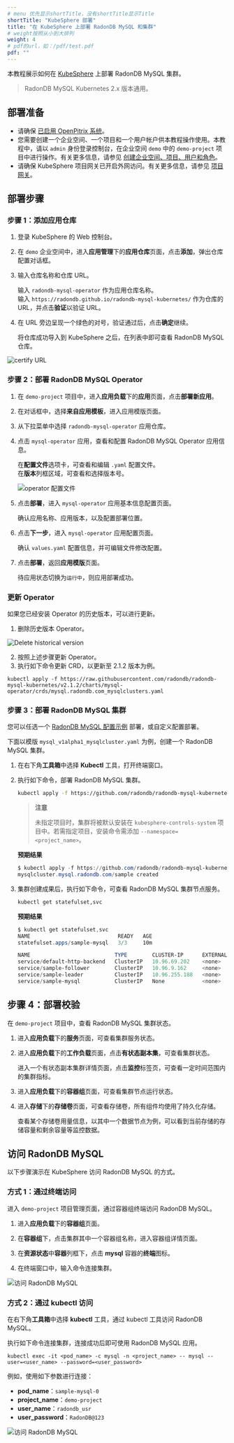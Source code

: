 ```yaml
---
# menu 优先显示shortTitle，没有shortTitle显示Title
shortTitle: "KubeSphere 部署"
title: "在 KubeSphere 上部署 RadonDB MySQL 和集群"
# weight按照从小到大排列
weight: 4
# pdf的url，如：/pdf/test.pdf
pdf: ""
---
```


本教程展示如何在 [KubeSphere](https://kubesphere.com.cn) 上部署 RadonDB MySQL 集群。

> RadonDB MySQL Kubernetes 2.x 版本通用。

## 部署准备

- 请确保 [已启用 OpenPitrix 系统](https://kubesphere.io/zh/docs/pluggable-components/app-store/)。
- 您需要创建一个企业空间、一个项目和一个用户帐户供本教程操作使用。本教程中，请以 `admin` 身份登录控制台，在企业空间 `demo` 中的 `demo-project` 项目中进行操作。有关更多信息，请参见 [创建企业空间、项目、用户和角色](https://kubesphere.io/zh/docs/quick-start/create-workspace-and-project/)。
- 请确保 KubeSphere 项目网关已开启外网访问。有关更多信息，请参见 [项目网关](https://kubesphere.io/zh/docs/project-administration/project-gateway/)。

## 部署步骤

### 步骤 1：添加应用仓库

1. 登录 KubeSphere 的 Web 控制台。

2. 在 `demo` 企业空间中，进入**应用管理**下的**应用仓库**页面，点击**添加**，弹出仓库配置对话框。

3. 输入仓库名称和仓库 URL。

   输入 `radondb-mysql-operator` 作为应用仓库名称。  
   输入 `https://radondb.github.io/radondb-mysql-kubernetes/` 作为仓库的 URL，并点击**验证**以验证 URL。

4. 在 URL 旁边呈现一个绿色的对号，验证通过后，点击**确定**继续。

   将仓库成功导入到 KubeSphere 之后，在列表中即可查看 RadonDB MySQL 仓库。

![certify URL](https://dbg-files.pek3b.qingstor.com/radondb_website/docs/RadonDB%20MySQL%20Kubernetes%20docs-zh-cn/certify_url.png)

### 步骤 2：部署 RadonDB MySQL Operator

1. 在 `demo-project` 项目中，进入**应用负载**下的**应用**页面，点击**部署新应用**。

2. 在对话框中，选择**来自应用模板**，进入应用模版页面。

3. 从下拉菜单中选择 `radondb-mysql-operator` 应用仓库。

4. 点击 `mysql-operator` 应用，查看和配置 RadonDB MySQL Operator 应用信息。  

   在**配置文件**选项卡，可查看和编辑 `.yaml` 配置文件。  
   在**版本**列框区域，可查看和选择版本号。

   ![operator 配置文件](https://dbg-files.pek3b.qingstor.com/radondb_website/docs/RadonDB%20MySQL%20Kubernetes%20docs-zh-cn/operator_yaml.png)

5. 点击**部署**，进入 `mysql-operator` 应用基本信息配置页面。  

   确认应用名称、应用版本，以及配置部署位置。

6. 点击**下一步**，进入 `mysql-operator` 应用配置页面。  

   确认 `values.yaml` 配置信息，并可编辑文件修改配置。

7. 点击**部署**，返回**应用模版**页面。

   待应用状态切换为`运行中`，则应用部署成功。

### 更新 Operator

如果您已经安装 Operator 的历史版本，可以进行更新。

1. 删除历史版本 Operator。

![Delete historical version](https://dbg-files.pek3b.qingstor.com/radondb_website/post/220224_%E5%AE%B9%E5%99%A8%E5%8C%96%20%7C%20%E5%9C%A8%20KubeSphere%20%E4%B8%AD%E9%83%A8%E7%BD%B2%20MySQL%20%E9%9B%86%E7%BE%A4/image%20(5).png)

2. 按照上述步骤更新 Operator。
3. 执行如下命令更新 CRD，以更新至 2.1.2 版本为例。

```plain
kubectl apply -f https://raw.githubusercontent.com/radondb/radondb-mysql-kubernetes/v2.1.2/charts/mysql-operator/crds/mysql.radondb.com_mysqlclusters.yaml
```

### 步骤 3：部署 RadonDB MySQL 集群

您可以任选一个 [RadonDB MySQL 配置示例](https://github.com/radondb/radondb-mysql-kubernetes/tree/main/config/samples) 部署，或自定义配置部署。

下面以模版 `mysql_v1alpha1_mysqlcluster.yaml` 为例，创建一个 RadonDB MySQL 集群。

1. 在右下角**工具箱**中选择 **Kubectl** 工具，打开终端窗口。

2. 执行如下命令，部署 RadonDB MySQL 集群。

   ```bash
   kubectl apply -f https://github.com/radondb/radondb-mysql-kubernetes/releases/latest/download/mysql_v1alpha1_mysqlcluster.yaml --namespace=<project_name>
   ```

   > **注意**
   >
   > 未指定项目时，集群将被默认安装在 `kubesphere-controls-system` 项目中。若需指定项目，安装命令需添加 `--namespace=<project_name>`。

   **预期结果**

   ```powershell
   $ kubectl apply -f https://github.com/radondb/radondb-mysql-kubernetes/releases/latest/download/mysql_v1alpha1_mysqlcluster.yaml --namespace=demo-project
   mysqlcluster.mysql.radondb.com/sample created
   ```

3. 集群创建成果后，执行如下命令，可查看 RadonDB MySQL 集群节点服务。

   ```bash
   kubectl get statefulset,svc
   ```

   **预期结果**

   ```powershell
   $ kubectl get statefulset,svc
   NAME                            READY   AGE
   statefulset.apps/sample-mysql   3/3     10m

   NAME                           TYPE        CLUSTER-IP      EXTERNAL-IP   PORT(S)    AGE
   service/default-http-backend   ClusterIP   10.96.69.202    <none>        80/TCP     3h2m
   service/sample-follower        ClusterIP   10.96.9.162     <none>        3306/TCP   10m
   service/sample-leader          ClusterIP   10.96.255.188   <none>        3306/TCP   10m
   service/sample-mysql           ClusterIP   None            <none>        3306/TCP   10m
   ```

## 步骤 4：部署校验

在 `demo-project` 项目中，查看 RadonDB MySQL 集群状态。

1. 进入**应用负载**下的**服务**页面，可查看集群服务状态。

2. 进入**应用负载**下的**工作负载**页面，点击**有状态副本集**，可查看集群状态。

   进入一个有状态副本集群详情页面，点击**监控**标签页，可查看一定时间范围内的集群指标。

3. 进入**应用负载**下的**容器组**页面，可查看集群节点运行状态。

4. 进入**存储**下的**存储卷**页面，可查看存储卷，所有组件均使用了持久化存储。

   查看某个存储卷用量信息，以其中一个数据节点为例，可以看到当前存储的存储容量和剩余容量等监控数据。

## 访问 RadonDB MySQL

以下步骤演示在 KubeSphere 访问 RadonDB MySQL 的方式。

### 方式 1：通过终端访问

进入 `demo-project` 项目管理页面，通过容器组终端访问 RadonDB MySQL。

1. 进入**应用负载**下的**容器组**页面。

2. 在**容器组**下，点击集群其中一个容器组名称，进入容器组详情页面。

3. 在**资源状态**中**容器**列框下，点击 **mysql** 容器的**终端**图标。

4. 在终端窗口中，输入命令连接集群。

![访问 RadonDB MySQL](https://dbg-files.pek3b.qingstor.com/radondb_website/docs/RadonDB%20MySQL%20Kubernetes%20docs-zh-cn/pod_terminal.png)

### 方式 2：通过 kubectl 访问

在右下角**工具箱**中选择 **kubectl** 工具，通过 kubectl 工具访问 RadonDB MySQL。

执行如下命令连接集群，连接成功后即可使用 RadonDB MySQL 应用。

```shell
kubectl exec -it <pod_name> -c mysql -n <project_name> -- mysql --user=<user_name> --password=<user_password>
```

例如，使用如下参数进行连接：

- **pod_name**：`sample-mysql-0`
- **project_name**：`demo-project`  
- **user_name**：`radondb_usr`  
- **user_password**：`RadonDB@123`

![访问 RadonDB MySQL](https://dbg-files.pek3b.qingstor.com/radondb_website/docs/RadonDB%20MySQL%20Kubernetes%20docs-zh-cn/kubectl_terminal.png)